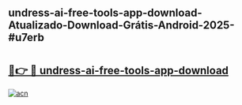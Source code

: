 ## undress-ai-free-tools-app-download-Atualizado-Download-Grátis-Android-2025-#u7erb

# <h2><a href="https://ainizakaria.my?title=undress-ai-free-tools-app-download&ref=20M">🔗👉 🔴 undress-ai-free-tools-app-download</a></h2>

[![acn](https://github.com/user-attachments/assets/0f9c940e-d8b0-45ae-aac7-cd30a18b3e1c)](https://ainizakaria.my?title=undress-ai-free-tools-app-download&ref=20M)

